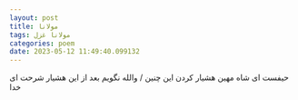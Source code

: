 ```yaml
---
layout: post
title: مولانا
tags: مولانا غزل
categories: poem
date: 2023-05-12 11:49:40.099132
---
```


حیفست ای شاه مهین هشیار کردن این چنین / والله نگویم بعد از این هشیار شرحت ای خدا